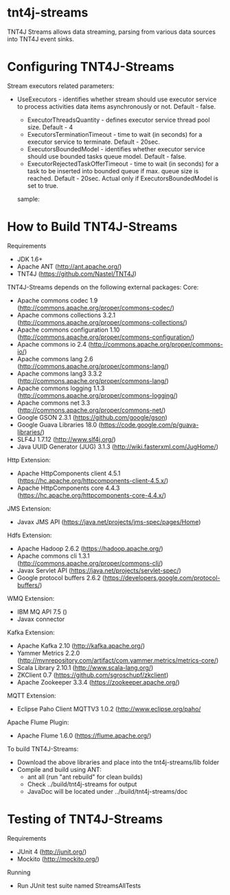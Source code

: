 # tnt4j-streams
TNT4J Streams allows data streaming, parsing from various data sources into TNT4J event sinks.

Configuring TNT4J-Streams
======================================

Stream executors related parameters:

 * UseExecutors - identifies whether stream should use executor service to process activities data items asynchronously or not. Default - false.
    * ExecutorThreadsQuantity - defines executor service thread pool size. Default - 4
    * ExecutorsTerminationTimeout - time to wait (in seconds) for a executor service to terminate. Default - 20sec.
    * ExecutorsBoundedModel - identifies whether executor service should use bounded tasks queue model. Default - false.
    *   ExecutorRejectedTaskOfferTimeout - time to wait (in seconds) for a task to be inserted into bounded queue if max. queue size is reached. Default - 20sec.
                                           Actual only if ExecutorsBoundedModel is set to true.

    sample:
        <property name="UseExecutors" value="true"/>
        <property name="ExecutorThreadsQuantity" value="5"/>
        <property name="ExecutorsTerminationTimeout" value="20"/>
        <property name="ExecutorsBoundedModel" value="true"/>
        <property name="ExecutorRejectedTaskOfferTimeout" value="20"/>

How to Build TNT4J-Streams
=========================================

Requirements
* JDK 1.6+
* Apache ANT (http://ant.apache.org/)
* TNT4J (https://github.com/Nastel/TNT4J)

TNT4J-Streams depends on the following external packages:
Core:
* Apache commons codec 1.9 (http://commons.apache.org/proper/commons-codec/)
* Apache commons collections 3.2.1 (http://commons.apache.org/proper/commons-collections/)
* Apache commons configuration 1.10 (http://commons.apache.org/proper/commons-configuration/)
* Apache commons io 2.4 (http://commons.apache.org/proper/commons-io/)
* Apache commons lang 2.6 (http://commons.apache.org/proper/commons-lang/)
* Apache commons lang3 3.3.2 (http://commons.apache.org/proper/commons-lang/)
* Apache commons logging 1.1.3 (http://commons.apache.org/proper/commons-logging/)
* Apache commons net 3.3 (http://commons.apache.org/proper/commons-net/)
* Google GSON 2.3.1 (https://github.com/google/gson)
* Google Guava Libraries 18.0 (https://code.google.com/p/guava-libraries/)
* SLF4J 1.7.12 (http://www.slf4j.org/)
* Java UUID Generator (JUG) 3.1.3 (http://wiki.fasterxml.com/JugHome/)

Http Extension:
* Apache HttpComponents client 4.5.1 (https://hc.apache.org/httpcomponents-client-4.5.x/)
* Apache HttpComponents core 4.4.3 (https://hc.apache.org/httpcomponents-core-4.4.x/)

JMS Extension:
* Javax JMS API (https://java.net/projects/jms-spec/pages/Home)

Hdfs Extension:
* Apache Hadoop 2.6.2 (https://hadoop.apache.org/)
* Apache commons cli 1.3.1 (http://commons.apache.org/proper/commons-cli/)
* Javax Servlet API (https://java.net/projects/servlet-spec/)
* Google protocol buffers 2.6.2 (https://developers.google.com/protocol-buffers/)

WMQ Extension:
* IBM MQ API 7.5 ()
* Javax connector

Kafka Extension:
* Apache Kafka 2.10 (http://kafka.apache.org/)
* Yammer Metrics 2.2.0 (http://mvnrepository.com/artifact/com.yammer.metrics/metrics-core/)
* Scala Library 2.10.1 (http://www.scala-lang.org/)
* ZKClient 0.7 (https://github.com/sgroschupf/zkclient)
* Apache Zookeeper 3.3.4 (https://zookeeper.apache.org/)

MQTT Extension:
* Eclipse Paho Client MQTTV3 1.0.2 (http://www.eclipse.org/paho/

Apache Flume Plugin:
* Apache Flume 1.6.0 (https://flume.apache.org/)

To build TNT4J-Streams:
* Download the above libraries and place into the tnt4j-streams/lib folder
* Compile and build using ANT:
	* ant all (run "ant rebuild" for clean builds)
	* Check ../build/tnt4j-streams for output
	* JavaDoc will be located under ../build/tnt4j-streams/doc

Testing of TNT4J-Streams
=========================================

Requirements
* JUnit 4 (http://junit.org/)
* Mockito (http://mockito.org/)

Running
* Run JUnit test suite named StreamsAllTests
